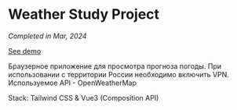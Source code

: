 # Weather Study Project

_Completed in Mar, 2024_

[See demo](https://polyvit-weather-project.netlify.app/)

Браузерное приложение для просмотра прогноза погоды. При использовании с территории России необходимо включить VPN. Используемое API - OpenWeatherMap

Stack: Tailwind CSS & Vue3 (Composition API)
